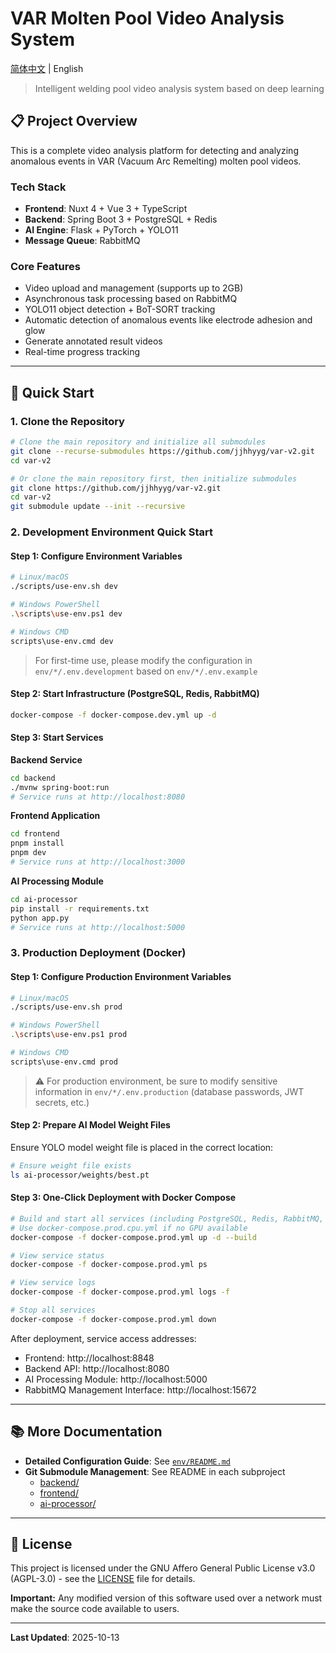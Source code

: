 # VAR Molten Pool Video Analysis System

[简体中文](README.zh.md) | English

> Intelligent welding pool video analysis system based on deep learning

## 📋 Project Overview

This is a complete video analysis platform for detecting and analyzing anomalous events in VAR (Vacuum Arc Remelting) molten pool videos.

### Tech Stack

- **Frontend**: Nuxt 4 + Vue 3 + TypeScript
- **Backend**: Spring Boot 3 + PostgreSQL + Redis
- **AI Engine**: Flask + PyTorch + YOLO11
- **Message Queue**: RabbitMQ

### Core Features

- Video upload and management (supports up to 2GB)
- Asynchronous task processing based on RabbitMQ
- YOLO11 object detection + BoT-SORT tracking
- Automatic detection of anomalous events like electrode adhesion and glow
- Generate annotated result videos
- Real-time progress tracking

---

## 🚀 Quick Start

### 1. Clone the Repository

```bash
# Clone the main repository and initialize all submodules
git clone --recurse-submodules https://github.com/jjhhyyg/var-v2.git
cd var-v2

# Or clone the main repository first, then initialize submodules
git clone https://github.com/jjhhyyg/var-v2.git
cd var-v2
git submodule update --init --recursive
```

### 2. Development Environment Quick Start

#### Step 1: Configure Environment Variables

```bash
# Linux/macOS
./scripts/use-env.sh dev

# Windows PowerShell
.\scripts\use-env.ps1 dev

# Windows CMD
scripts\use-env.cmd dev
```

> For first-time use, please modify the configuration in `env/*/.env.development` based on `env/*/.env.example`

#### Step 2: Start Infrastructure (PostgreSQL, Redis, RabbitMQ)

```bash
docker-compose -f docker-compose.dev.yml up -d
```

#### Step 3: Start Services

**Backend Service**

```bash
cd backend
./mvnw spring-boot:run
# Service runs at http://localhost:8080
```

**Frontend Application**

```bash
cd frontend
pnpm install
pnpm dev
# Service runs at http://localhost:3000
```

**AI Processing Module**

```bash
cd ai-processor
pip install -r requirements.txt
python app.py
# Service runs at http://localhost:5000
```

### 3. Production Deployment (Docker)

#### Step 1: Configure Production Environment Variables

```bash
# Linux/macOS
./scripts/use-env.sh prod

# Windows PowerShell
.\scripts\use-env.ps1 prod

# Windows CMD
scripts\use-env.cmd prod
```

> ⚠️ For production environment, be sure to modify sensitive information in `env/*/.env.production` (database passwords, JWT secrets, etc.)

#### Step 2: Prepare AI Model Weight Files

Ensure YOLO model weight file is placed in the correct location:

```bash
# Ensure weight file exists
ls ai-processor/weights/best.pt
```

#### Step 3: One-Click Deployment with Docker Compose

```bash
# Build and start all services (including PostgreSQL, Redis, RabbitMQ, Backend, Frontend, AI-Processor)
# Use docker-compose.prod.cpu.yml if no GPU available
docker-compose -f docker-compose.prod.yml up -d --build

# View service status
docker-compose -f docker-compose.prod.yml ps

# View service logs
docker-compose -f docker-compose.prod.yml logs -f

# Stop all services
docker-compose -f docker-compose.prod.yml down
```

After deployment, service access addresses:

- Frontend: http://localhost:8848
- Backend API: http://localhost:8080
- AI Processing Module: http://localhost:5000
- RabbitMQ Management Interface: http://localhost:15672

---

## 📚 More Documentation

- **Detailed Configuration Guide**: See [`env/README.md`](env/README.md)
- **Git Submodule Management**: See README in each subproject
  - [backend/](backend/)
  - [frontend/](frontend/)
  - [ai-processor/](ai-processor/)

---

## 📄 License

This project is licensed under the GNU Affero General Public License v3.0 (AGPL-3.0) - see the [LICENSE](LICENSE) file for details.

**Important:** Any modified version of this software used over a network must make the source code available to users.

---

**Last Updated**: 2025-10-13
